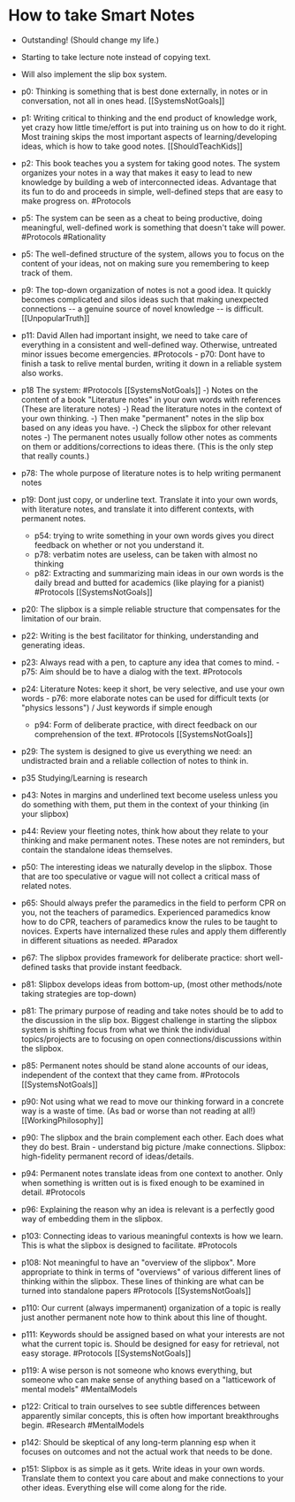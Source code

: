 # How to take Smart Notes

- Outstanding!  (Should change my life.)

- Starting to take lecture note instead of copying text.

- Will also implement the slip box system.

- p0: Thinking is something that is best done externally, in notes or in conversation, not all in ones head. [[SystemsNotGoals]]

- p1: Writing critical to thinking and the end product of knowledge work, yet crazy how little time/effort is put into training us on how to do it right. Most training skips the most important aspects of learning/developing ideas, which is how to take good notes. [[ShouldTeachKids]]

- p2: This book teaches you a system for taking good notes. The system organizes your notes in a way that makes it easy to lead to new knowledge by building a web of interconnected ideas. Advantage that its fun to do and proceeds in simple, well-defined steps that are easy to make progress on. #Protocols

- p5: The system can be seen as a cheat to being productive, doing meaningful, well-defined work is something that doesn't take will power. #Protocols #Rationality

- p5: The well-defined structure of the system, allows you to focus on the content of your ideas, not on making sure you remembering to keep track of them.

- p9: The top-down organization of notes is not a good idea. It quickly becomes complicated and silos ideas such that making unexpected connections -- a genuine source of novel knowledge -- is difficult. [[UnpopularTruth]] 

- p11: David Allen had important insight, we need to take care of everything in a consistent and well-defined way. Otherwise, untreated minor issues become emergencies. #Protocols
      - p70: Dont have to finish a task to relive mental burden, writing it down in a reliable system also works.

- p18 The system: #Protocols [[SystemsNotGoals]]
  	 -) Notes on the content of a book "Literature notes" in your own words with references (These are literature notes) 
	 -) Read the literature notes in the context of your own thinking. 
	 -) Then make "permanent" notes in the slip box based on any ideas you have.
	 -) Check the slipbox for other relevant notes
       -) The permanent notes usually follow other notes as comments on them or additions/corrections to ideas there. (This is the only step that really counts.)

- p78: The whole purpose of literature notes is to help writing permanent notes

- p19: Dont just copy, or underline text. Translate it into your own words, with literature notes, and translate it into different contexts, with permanent notes.
   	 - p54: trying to write something in your own words gives you direct feedback on whether or not you understand it.
	 - p78: verbatim notes are useless, can be taken with almost no thinking
	 - p82: Extracting and summarizing main ideas in our own words is the daily bread and butted for academics (like playing for a pianist)
#Protocols [[SystemsNotGoals]]

- p20: The slipbox is a simple reliable structure that compensates for the limitation of our brain.

- p22: Writing is the best facilitator for thinking, understanding and generating ideas.

- p23: Always read with a pen, to capture any idea that comes to mind.
       - p75: Aim should be to have a dialog with the text.
#Protocols 

- p24: Literature Notes: keep it short, be very selective, and use your own words
       - p76: more elaborate notes can be used for difficult texts (or "physics lessons") / Just keywords if simple enough
	 - p94: Form of deliberate practice, with direct feedback on our comprehension of the text.
#Protocols [[SystemsNotGoals]]

- p29: The system is designed to give us everything we need: an undistracted brain and a reliable collection of notes to think in.

- p35  Studying/Learning is research

- p43: Notes in margins and underlined text become useless unless you do something with them, put them in the context of your thinking (in your slipbox)

- p44: Review your fleeting notes, think how about they relate to your thinking  and make permanent notes. These notes are not reminders, but contain the standalone ideas themselves.

- p50: The interesting ideas we naturally develop in the slipbox. Those that are too speculative or vague will not collect a critical mass of related notes.

- p65: Should always prefer the paramedics in the field to perform CPR on you, not the teachers of paramedics. Experienced paramedics know how to do CPR, teachers of paramedics know the rules to be taught to novices.  Experts have internalized these rules and apply them differently in different situations as needed.
#Paradox 

- p67: The slipbox provides framework for deliberate practice: short well-defined tasks that provide instant feedback.

- p81: Slipbox develops ideas from bottom-up, (most other methods/note taking strategies are top-down)

- p81: The primary purpose of reading and take notes should be to add to the discussion in the slip box. Biggest challenge in starting the slipbox system is shifting focus from what we think the individual topics/projects are to focusing on open connections/discussions within the slipbox.

- p85: Permanent notes should be stand alone accounts of our ideas, independent of the context that they came from.
#Protocols [[SystemsNotGoals]]

- p90: Not using what we read to move our thinking forward in a concrete way is a waste of time. (As bad or worse than not reading at all!)
[[WorkingPhilosophy]]

- p90: The slipbox and the brain complement each other. Each does what they do best. Brain - understand big picture /make connections. Slipbox: high-fidelity permanent record of ideas/details.

- p94: Permanent notes translate ideas from one context to another. Only when something is written out is is fixed enough to be examined in detail.
#Protocols

- p96: Explaining the reason why an idea is relevant is a perfectly good way of embedding them in the slipbox.

- p103: Connecting ideas to various meaningful contexts is how we learn. This is what the slipbox is designed to facilitate.
#Protocols

- p108: Not meaningful to have an "overview of the slipbox". More appropriate to think in terms of "overviews" of various different lines of thinking within the slipbox.
        These lines of thinking are what can be turned into standalone papers
#Protocols [[SystemsNotGoals]]

- p110: Our current (always impermanent) organization of a topic is really just another permanent note how to think about this line of thought.

- p111: Keywords should be assigned based on what your interests are not what the current topic is. Should be designed for easy for retrieval, not easy storage.
#Protocols [[SystemsNotGoals]]

- p119: A wise person is not someone who knows everything, but someone who can make sense of anything based on a "latticework of mental models"
#MentalModels

- p122: Critical to train ourselves to see subtle differences between apparently similar concepts, this is often how important breakthroughs begin.
#Research  #MentalModels

- p142: Should be skeptical of any long-term planning esp when it focuses on outcomes and not the actual work that needs to be done.

- p151: Slipbox is as simple as it gets.  Write ideas in your own words. Translate them to context you care about and make connections to your other ideas. Everything else will come along for the ride.

